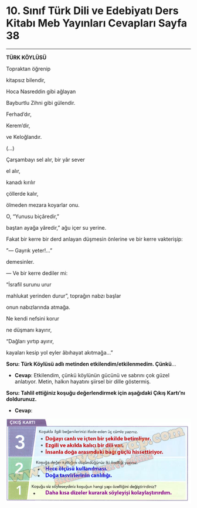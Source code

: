 # 10. Sınıf Türk Dili ve Edebiyatı Ders Kitabı Meb Yayınları Cevapları Sayfa 38

---

**TÜRK KÖYLÜSÜ**

Topraktan öğrenip

 kitapsız bilendir,

 Hoca Nasreddin gibi ağlayan

 Bayburtlu Zihni gibi gülendir.

 Ferhad’dır,

 Kerem’dir,

 ve Keloğlandır.

 (…)

 Çarşambayı sel alır, bir yâr sever

 el alır,

 kanadı kırılır

 çöllerde kalır,

 ölmeden mezara koyarlar onu.

 O, “Yunusu biçâredir,”

 baştan ayağa yâredir,” ağu içer su yerine.

 Fakat bir kerre bir derd anlayan düşmesin önlerine ve bir kerre vakterişip:

 ”— Gayrık yeter!…”

 demesinler.

 — Ve bir kerre dediler mi:

 “İsrafil surunu urur

 mahlukat yerinden durur”, toprağın nabzı başlar

 onun nabızlarında atmağa.

 Ne kendi nefsini korur

 ne düşmanı kayırır,

 “Dağları yırtıp ayırır,

 kayaları kesip yol eyler âbıhayat akıtmağa…”

**Soru: Türk Köylüsü adlı metinden etkilendim/etkilenmedim. Çünkü**…

-   **Cevap**: Etkilendim, çünkü köylünün gücünü ve sabrını çok güzel anlatıyor. Metin, halkın hayatını şiirsel bir dille göstermiş.

**Soru: Tahlil ettiğiniz koşuğu değerlendirmek için aşağıdaki Çıkış Kartı’nı doldurunuz.**

-   **Cevap**:

![Image 1](./image_1.webp)